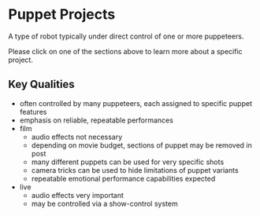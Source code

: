 # Puppet Projects
A type of robot typically under direct control of one or more puppeteers.

Please click on one of the sections above to learn more about a specific project.

## Key Qualities
- often controlled by many puppeteers, each assigned to specific puppet features
- emphasis on reliable, repeatable performances
- film
  - audio effects not necessary
  - depending on movie budget, sections of puppet may be removed in post
  - many different puppets can be used for very specific shots
  - camera tricks can be used to hide limitations of puppet variants
  - repeatable emotional performance capabilities expected
- live
  - audio effects very important
  - may be controlled via a show-control system
